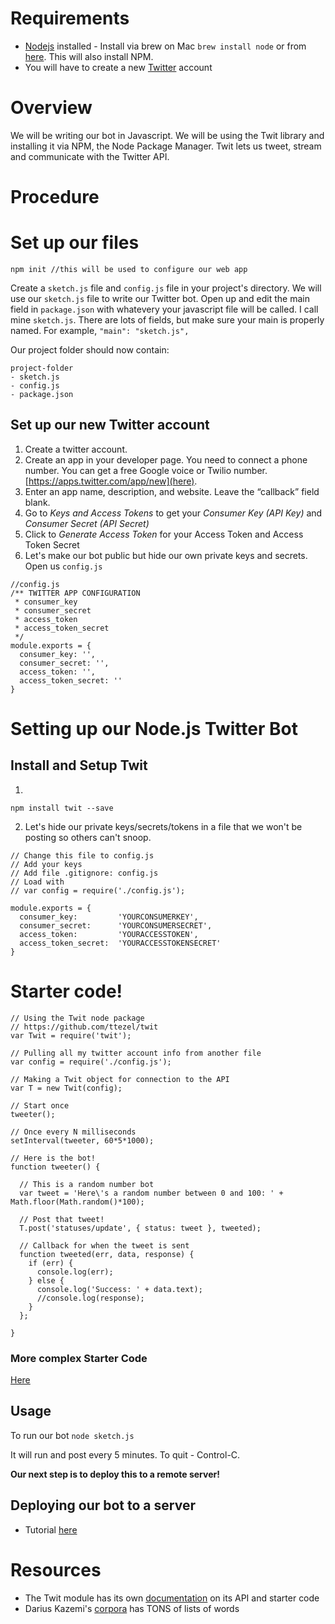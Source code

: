 # Requirements

* [Nodejs](http://nodejs.org) installed - Install via brew  on Mac ```brew install node``` or from [here](http://nodejs.org). This will also install NPM.
* You will have to create a new [Twitter](http://twitter.com) account

# Overview

We will be writing our bot in Javascript. We will be using the Twit library and installing it via NPM, the Node Package Manager. Twit lets us tweet, stream and communicate with the Twitter API.

# Procedure

# Set up our files

```
npm init //this will be used to configure our web app 
```

Create a ```sketch.js``` file and ```config.js``` file in your project's directory. We will use our ```sketch.js``` file to write our Twitter bot. Open up and edit the main field in ```package.json``` with whatevery your javascript file will be called. I call mine ```sketch.js```. There are lots of fields, but make sure your main is properly named. For example, ```"main": "sketch.js",```

Our project folder should now contain:

```
project-folder
- sketch.js
- config.js
- package.json
```

## Set up our new Twitter account

1. Create a twitter account.
2. Create an app in your developer page. You need to connect a phone number. You can get a free Google voice or Twilio number. [https://apps.twitter.com/app/new](here).
3. Enter an app name, description, and website. Leave the “callback” field blank.
4. Go to *Keys and Access Tokens* to get your *Consumer Key (API Key)* and *Consumer Secret (API Secret)*
5. Click to *Generate Access Token* for your Access Token and Access Token Secret
6. Let's make our bot public but hide our own private keys and secrets. Open us ```config.js```

```
//config.js
/** TWITTER APP CONFIGURATION
 * consumer_key
 * consumer_secret
 * access_token
 * access_token_secret
 */
module.exports = {
  consumer_key: '',  
  consumer_secret: '',
  access_token: '',  
  access_token_secret: ''
}
```

# Setting up our Node.js Twitter Bot

## Install and Setup Twit

1.

```
npm install twit --save
```

2. Let's hide our private keys/secrets/tokens in a file that we won't be posting so others can't snoop.

```
// Change this file to config.js
// Add your keys
// Add file .gitignore: config.js
// Load with 
// var config = require('./config.js');

module.exports = {
  consumer_key:         'YOURCONSUMERKEY',
  consumer_secret:      'YOURCONSUMERSECRET',
  access_token:         'YOURACCESSTOKEN',
  access_token_secret:  'YOURACCESSTOKENSECRET'
}
```


# Starter code!

```
// Using the Twit node package
// https://github.com/ttezel/twit
var Twit = require('twit');

// Pulling all my twitter account info from another file
var config = require('./config.js');

// Making a Twit object for connection to the API
var T = new Twit(config);

// Start once
tweeter();

// Once every N milliseconds
setInterval(tweeter, 60*5*1000);

// Here is the bot!
function tweeter() {

  // This is a random number bot
  var tweet = 'Here\'s a random number between 0 and 100: ' + Math.floor(Math.random()*100);

  // Post that tweet!
  T.post('statuses/update', { status: tweet }, tweeted);

  // Callback for when the tweet is sent
  function tweeted(err, data, response) {
    if (err) {
      console.log(err);
    } else {
      console.log('Success: ' + data.text);
      //console.log(response);
    }
  };

}
```

### More complex Starter Code
[Here](https://github.com/lee2sman/intermediate-programming/blob/master/classes/week7_code/1basicbot/sketch.js)

## Usage

To run our bot ```node sketch.js```

It will run and post every 5 minutes. To quit - Control-C.

**Our next step is to deploy this to a remote server!**

## Deploying our bot to a server

* Tutorial [here](http://shiffman.net/a2z/bot-ec2/)

# Resources
* The Twit module has its own [documentation](https://www.npmjs.com/package/twit) on its API and starter code
* Darius Kazemi's [corpora](https://github.com/dariusk/corpora/) has TONS of lists of words
